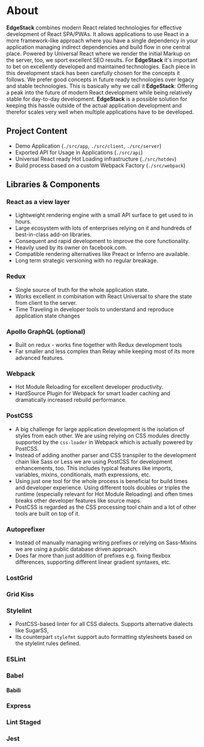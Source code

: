 # About

**EdgeStack** combines modern React related technologies for effective development of React SPA/PWAs.
It allows applications to use React in a more framework-like approach where you have a single dependency
in your application managing indirect dependencies and build flow in one central place. Powered by
Universal React where we render the initial Markup on the server, too, we sport excellent SEO results.
For **EdgeStack** it's important to bet on excellently developed and maintained technologies. Each piece
in this development stack has been carefully chosen for the concepts it follows. We prefer good concepts in
future ready technologies over legacy and stable technologies. This is basically why we call it **EdgeStack**:
Offering a peak into the future of modern React development while being relatively stable for day-to-day 
development. **EdgeStack** is a possible solution for keeping this hassle outside of the actual 
application development and therefor scales very well when multiple applications have to be developed.


## Project Content

- Demo Application (`./src/app`, `./src/client`, `./src/server`)
- Exported API for Usage in Applications (`./src/api`)
- Universal React ready Hot Loading infrastructure (`./src/hotdev`)
- Build process based on a custom Webpack Factory (`./src/webpack`)


## Libraries & Components

### React as a view layer

- Lightweight rendering engine with a small API surface to get used to in hours.
- Large ecosystem with lots of enterprises relying on it and hundreds of best-in-class add-on libraries.
- Consequent and rapid development to improve the core functionality.
- Heavily used by its owner on facebook.com.
- Compatible rendering alternatives like Preact or Inferno are available.
- Long term strategic versioning with no regular breakage.

### Redux

- Single source of truth for the whole application state.
- Works excellent in combination with React Universal to share the state from client to the server.
- Time Traveling in developer tools to understand and reproduce application state changes

### Apollo GraphQL (optional)

- Built on redux - works fine together with Redux development tools
- Far smaller and less complex than Relay while keeping most of its more advanced features.

### Webpack

- Hot Module Reloading for excellent developer productivity.
- HardSource Plugin for Webpack for smart loader caching and dramatically increased rebuild performance.



### PostCSS

- A big challenge for large application development is the isolation of styles from each other. We are using relying on CSS modules directly supported by the `css-loader` in Webpack which is actually powered by PostCSS.
- Instead of adding another parser and CSS transpiler to the development chain like Sass or Less we are using PostCSS for development enhancements, too. This includes typical features like imports, variables, mixins, conditionals, math expressions, etc.
- Using just one tool for the whole process is beneficial for build times and developer experience. Using different tools doubles or triples the runtime (especially relevant for Hot Module Reloading) and often times breaks other developer features like source maps.
- PostCSS is regarded as the CSS processing tool chain and a lot of other tools are built on top of it.


### Autoprefixer

- Instead of manually managing writing prefixes or relying on Sass-Mixins we are using a public database driven approach.
- Does far more than just addition of prefixes e.g. fixing flexbox differences, supporting different linear gradient syntaxes, etc.


### LostGrid


### Grid Kiss





### Stylelint

- PostCSS-based linter for all CSS dialects. Supports alternative dialects like SugarSS,
- Its counterpart `stylefmt` support auto formatting stylesheets based on the stylelint rules defined.


### ESLint


### Babel

#### Babili


### Express



### Lint Staged



### Jest
